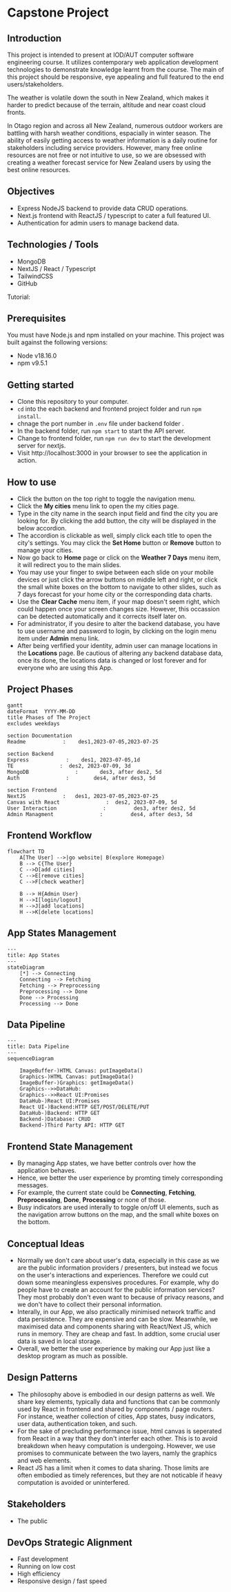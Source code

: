 # Capstone Project

## Introduction
This project is intended to present at IOD/AUT computer software engineering course. It utilizes contemporary web application development technologies to demonstrate knowledge learnt from the course. The main of this project should be responsive, eye appealing and full featured to the end users/stakeholders. 

The weather is volatile down the south in New Zealand, which makes it harder to predict because of the terrain, altitude and near coast cloud fronts. 

In Otago region and across all New Zealand, numerous outdoor workers are battling with harsh weather conditions, espacially in winter season. The ability of easily getting access to weather information is a daily routine for stakeholders including service providers. However, many free online resources are not free or not intuitive to use, so we are obsessed with creating a weather forecast service for New Zealand users by using the best online resources.

## Objectives
- Express NodeJS backend to provide data CRUD operations.
- Next.js frontend with ReactJS / typescript to cater a full featured UI.
- Authentication for admin users to manage backend data.

## Technologies / Tools
- MongoDB
- NextJS / React / Typescript
- TailwindCSS
- GitHub

Tutorial:

## Prerequisites

You must have Node.js and npm installed on your machine. This project
was built against the following versions:

- Node v18.16.0
- npm v9.5.1

## Getting started

- Clone this repository to your computer.
- `cd` into the each backend and frontend project folder and run `npm install`.
- chnage the port number in  `.env` file under backend folder .
- In the backend folder, run `npm start` to start the API server.
- Change to frontend folder, run `npm run dev` to start the development server for nextjs.
- Visit http://localhost:3000 in your browser to see the application in action.

## How to use

- Click the button on the top right to toggle the navigation menu.  
- Click the **My cities** menu link to open the my cities page. 
- Type in the city name in the search input field and find the city you are looking for. By clicking the add button, the city will be displayed in the below accordion.
- The accordion is clickable as well, simply click each title to open the city's settings. You may click the **Set Home** button or **Remove** button to manage your cities.
- Now go back to **Home** page or click on the **Weather 7 Days** menu item, it will redirect you to the main slides.
- You may use your finger to swipe between each slide on your mobile devices or just click the arrow buttons on middle left and right, or click the small white boxes on the bottom to navigate to other slides, such as 7 days forecast for your home city or the corresponding data charts. 
- Use the **Clear Cache** menu item, if your map doesn't seem right, which could happen once your screen changes size. However, this occassion can be detected automatically and it corrects itself later on.
- For administrator, if you desire to alter the backend database, you have to use username and password to login, by clicking on the login menu item under **Admin** menu link.
- After being verfified your identity, admin user can manage locations in the **Locations** page. Be cautious of altering any backend database data, once its done, the locations data is changed or lost forever and for everyone who are using this App. 


## Project Phases
```mermaid
gantt
dateFormat  YYYY-MM-DD
title Phases of The Project
excludes weekdays

section Documentation
Readme            :    des1,2023-07-05,2023-07-25

section Backend
Express            :    des1, 2023-07-05,1d
TE               :  des2, 2023-07-09, 3d
MongoDB               :       des3, after des2, 5d
Auth               :        des4, after des3, 5d

section Frontend
NextJS            :   des1, 2023-07-05,2023-07-25
Canvas with React               :  des2, 2023-07-09, 5d 
User Interaction               :         des3, after des2, 5d
Admin Managment               :         des4, after des3, 5d

```

## Frontend Workflow
```mermaid
flowchart TD
    A[The User] -->|go website| B(explore Homepage)
    B --> C{The User}
    C -->D[add cities]
    C -->E[remove cities]
    C -->F[check weather]

    B --> H{Admin User}
    H -->I[login/logout]
    H -->J[add locations]
    H -->K[delete locations]
```

## App States Management
```mermaid
---
title: App States
---
stateDiagram
    [*] --> Connecting
    Connecting --> Fetching
    Fetching --> Preprocessing
    Preprocessing --> Done
    Done --> Processing
    Processing --> Done
```

## Data Pipeline
```mermaid
---
title: Data Pipeline
---
sequenceDiagram
    
    ImageBuffer-)HTML Canvas: putImageData()
    Graphics-)HTML Canvas: putImageData()
    ImageBuffer-)Graphics: getImageData() 
    Graphics-->>DataHub: 
    Graphics-->>React UI:Promises
    DataHub-)React UI:Promises 
    React UI-)Backend:HTTP GET/POST/DELETE/PUT
    DataHub-)Backend: HTTP GET
    Backend-)Database: CRUD
    Backend-)Third Party API: HTTP GET
```


## Frontend State Management
- By managing App states, we have better controls over how the application behaves.
- Hence, we better the user experience by promting timely corresponding messages. 
- For example, the current state could be **Connecting**, **Fetching**, **Preprocessing**, **Done**, **Processing** or none of those.
- Busy indicators are used interally to toggle on/off UI elements, such as the navigation arrow buttons on the map, and the small white boxes on the bottom.

## Conceptual Ideas
- Normally we don't care about user's data, especially in this case as we are the public information providers / presenters, but instead we focus on the user's interactions and experiences. Therefore we could cut down some meaningless expensives procedures. For example, why do people have to create an account for the public information services? They most probably don't even want to because of privacy reasons, and we don't have to collect their personal information.   
- Interally, in our App, we also practically minimised network traffic and data persistence. They are expensive and can be slow. Meanwhile, we maximised data and components sharing with React/Next JS, which runs in memory. They are cheap and fast. In addtion, some crucial user data is saved in local storage. 
- Overall, we better the user experience by making our App just like a desktop program as much as possible.  

## Design Patterns
- The philosophy above is embodied in our design patterns as well. We share key elements, typically data and functions that can be commonly used by React in frontend and shared by components / page routers. For instance, weather collection of cities, App states, busy indicators, user data, authentication token, and such.
- For the sake of precluding performance issue, html canvas is seperated from React in a way that they don't interfer each other. This is to avoid breakdown when heavy computation is undergoing. However, we use promises to communicate between the two layers, namly the graphics and web elements. 
- React JS has a limit when it comes to data sharing. Those limits are often embodied as timely references, but they are not noticable if heavy computation is avoided or uninterfered.

## Stakeholders
- The public

## DevOps Strategic Alignment
- Fast development
- Running on low cost
- High efficiency
- Responsive design / fast speed